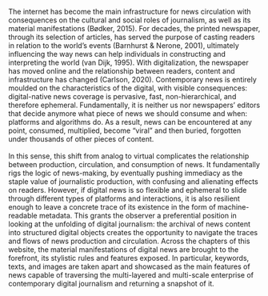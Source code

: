 The internet has become the main infrastructure for news circulation with consequences on the cultural and social roles of journalism, as well as its material manifestations <span class="underline">(Bødker, 2015)</span>. For decades, the printed newspaper, through its selection of articles, has served the purpose of casting readers in relation to the world’s events (Barnhurst & Nerone, 2001), ultimately influencing the way news can help individuals in constructing and interpreting the world <span class="underline">(van Dijk, 1995)</span>. With digitalization, the newspaper has moved online and the relationship between readers, content and infrastructure has changed <span class="underline">(Carlson, 2020)</span>. Contemporary news is entirely moulded on the characteristics of the digital, with visible consequences: digital-native news coverage is pervasive, fast, non-hierarchical, and therefore ephemeral. Fundamentally, it is neither us nor newspapers’ editors that decide anymore what piece of news we should consume and when: platforms and algorithms do. As a result, news can be encountered at any point, consumed, multiplied, become “viral” and then buried, forgotten under thousands of other pieces of content. <br/><br/> In this sense, this shift from analog to virtual complicates the relationship between production, circulation, and consumption of news. It fundamentally rigs the logic of news-making, by eventually pushing immediacy as the staple value of journalistic production, with confusing and alienating effects on readers. However, if digital news is so flexible and ephemeral to slide through different types of platforms and interactions, it is also resilient enough to leave a concrete trace of its existence in the form of machine-readable metadata. This grants the observer a preferential position in looking at the unfolding of digital journalism: the archival of news content into structured digital objects creates the opportunity to navigate the traces and flows of news production and circulation. Across the chapters of this website, the material manifestations of digital news are brought to the forefront, its stylistic rules and features exposed. In particular, keywords, texts, and images are taken apart and showcased as the main features of news capable of traversing the multi-layered and multi-scale enterprise of contemporary digital journalism and returning a snapshot of it.
